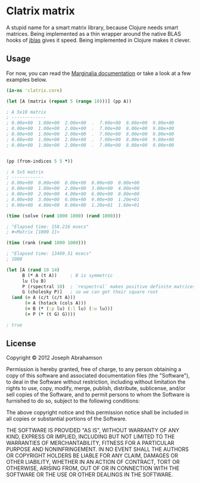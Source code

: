 # Clatrix matrix

A stupid name for a smart matrix library, because Clojure needs smart
matrices. Being implemented as a thin wrapper around the native BLAS
hooks of [jblas](http://github.com/mikiobraun/jblas) gives it
speed. Being implemented in Clojure makes it clever.

## Usage

For now, you can read the 
[Marginalia documentation](http://tel.github.com/clatrix) or take a look
at a few examples below.

```Clojure
(in-ns 'clatrix.core)

(let [A (matrix (repeat 5 (range 10)))] (pp A))

; A 5x10 matrix
; -------------
; 0.00e+00  1.00e+00  2.00e+00  .  7.00e+00  8.00e+00  9.00e+00 
; 0.00e+00  1.00e+00  2.00e+00  .  7.00e+00  8.00e+00  9.00e+00 
; 0.00e+00  1.00e+00  2.00e+00  .  7.00e+00  8.00e+00  9.00e+00 
; 0.00e+00  1.00e+00  2.00e+00  .  7.00e+00  8.00e+00  9.00e+00 
; 0.00e+00  1.00e+00  2.00e+00  .  7.00e+00  8.00e+00  9.00e+00 


(pp (from-indices 5 5 *))

; A 5x5 matrix
; ------------
; 0.00e+00  0.00e+00  0.00e+00  0.00e+00  0.00e+00 
; 0.00e+00  1.00e+00  2.00e+00  3.00e+00  4.00e+00 
; 0.00e+00  2.00e+00  4.00e+00  6.00e+00  8.00e+00 
; 0.00e+00  3.00e+00  6.00e+00  9.00e+00  1.20e+01 
; 0.00e+00  4.00e+00  8.00e+00  1.20e+01  1.60e+01 

(time (solve (rand 1000 1000) (rand 1000)))

; "Elapsed time: 158.216 msecs"
; #<Matrix [1000 1]>

(time (rank (rand 1000 1000)))

; "Elapsed time: 13469.51 msecs"
; 1000

(let [A (rand 10 14)
      B (* A (t A))     ; B is symmetric
      lu (lu B)
      P (rspectral 10)  ; `respectral` makes positive definite matrices
      G (cholesky P)]   ; so we can get their square root
  (and (= A (c/t (c/t A)))
       (= A (hstack (cols A)))
       (= B (* (:p lu) (:l lu) (:u lu)))
       (= P (* (t G) G))))

; true
```

## License

Copyright © 2012 Joseph Abrahamson

Permission is hereby granted, free of charge, to any person obtaining
a copy of this software and associated documentation files (the
"Software"), to deal in the Software without restriction, including
without limitation the rights to use, copy, modify, merge, publish,
distribute, sublicense, and/or sell copies of the Software, and to
permit persons to whom the Software is furnished to do so, subject to
the following conditions:

The above copyright notice and this permission notice shall be
included in all copies or substantial portions of the Software.

THE SOFTWARE IS PROVIDED "AS IS", WITHOUT WARRANTY OF ANY KIND,
EXPRESS OR IMPLIED, INCLUDING BUT NOT LIMITED TO THE WARRANTIES OF
MERCHANTABILITY, FITNESS FOR A PARTICULAR PURPOSE AND
NONINFRINGEMENT. IN NO EVENT SHALL THE AUTHORS OR COPYRIGHT HOLDERS BE
LIABLE FOR ANY CLAIM, DAMAGES OR OTHER LIABILITY, WHETHER IN AN ACTION
OF CONTRACT, TORT OR OTHERWISE, ARISING FROM, OUT OF OR IN CONNECTION
WITH THE SOFTWARE OR THE USE OR OTHER DEALINGS IN THE SOFTWARE.